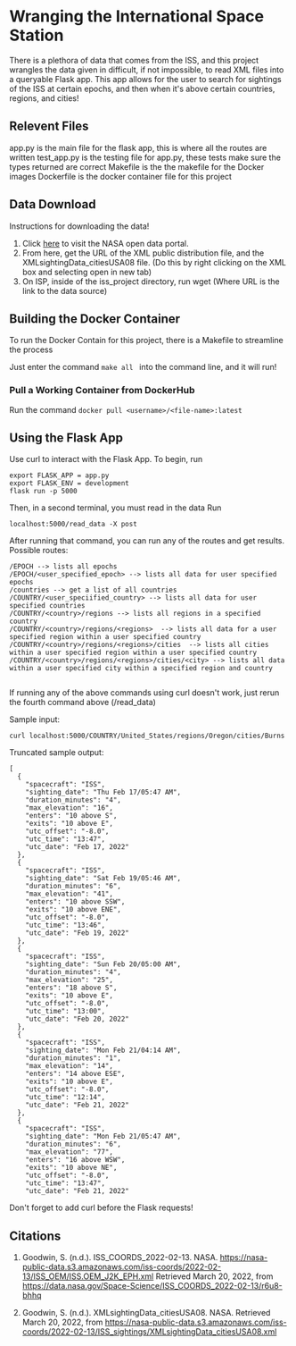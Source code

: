 
# Wranging the International Space Station

There is a plethora of data that comes from the ISS, and this project wrangles the data given in difficult, if not impossible, to read XML files into a queryable Flask app. This app allows for the user to search for sightings of the ISS at certain epochs, and then when it's above certain countries, regions, and cities!


## Relevent Files 
app.py is the main file for the flask app, this is where all the routes are written 
test_app.py is the testing file for app.py, these tests make sure the types returned are correct
Makefile is the the makefile for the Docker images
Dockerfile is the docker container file for this project


## Data Download

Instructions for downloading the data!

1. Click [here](https://data.nasa.gov/Space-Science/ISS_COORDS_2022-02-13/r6u8-bhhq) to visit the NASA open data portal. 
2. From here, get the URL of the XML public distribution file, and the XMLsightingData_citiesUSA08 file. (Do this by right clicking on the XML box and selecting open in new tab)
3. On ISP, inside of the iss_project directory, run wget <url> (Where URL is the link to the data source)
    
## Building the Docker Container

To run the Docker Contain for this project, there is a Makefile to streamline the process

Just enter the command 
```make all ```
 into the command line, and it will run! 

 ### Pull a Working Container from DockerHub
 Run the command ```docker pull <username>/<file-name>:latest ```


 





## Using the Flask App

Use curl to interact with the Flask App. 
To begin, run 
```
export FLASK_APP = app.py
export FLASK_ENV = development
flask run -p 5000
```

Then, in a second terminal, you must read in the data 
Run 
```
localhost:5000/read_data -X post
```

After running that command, you can run any of the routes and get results. 
Possible routes:

```
/EPOCH --> lists all epochs 
/EPOCH/<user_specified_epoch> --> lists all data for user specified epochs
/countries --> get a list of all countries 
/COUNTRY/<user_speciified_country> --> lists all data for user specified countries 
/COUNTRY/<country>/regions --> lists all regions in a specified country 
/COUNTRY/<country>/regions/<regions>  --> lists all data for a user specified region within a user specified country 
/COUNTRY/<country>/regions/<regions>/cities  --> lists all cities within a user specified region within a user specified country 
/COUNTRY/<country>/regions/<regions>/cities/<city> --> lists all data within a user specified city within a specified region and country 


```

If running any of the above commands using curl doesn't work, just rerun the fourth command above (/read_data)

Sample input:

```
curl localhost:5000/COUNTRY/United_States/regions/Oregon/cities/Burns
```


Truncated sample output:

```
[
  {
    "spacecraft": "ISS",
    "sighting_date": "Thu Feb 17/05:47 AM",
    "duration_minutes": "4",
    "max_elevation": "16",
    "enters": "10 above S",
    "exits": "10 above E",
    "utc_offset": "-8.0",
    "utc_time": "13:47",
    "utc_date": "Feb 17, 2022"
  },
  {
    "spacecraft": "ISS",
    "sighting_date": "Sat Feb 19/05:46 AM",
    "duration_minutes": "6",
    "max_elevation": "41",
    "enters": "10 above SSW",
    "exits": "10 above ENE",
    "utc_offset": "-8.0",
    "utc_time": "13:46",
    "utc_date": "Feb 19, 2022"
  },
  {
    "spacecraft": "ISS",
    "sighting_date": "Sun Feb 20/05:00 AM",
    "duration_minutes": "4",
    "max_elevation": "25",
    "enters": "18 above S",
    "exits": "10 above E",
    "utc_offset": "-8.0",
    "utc_time": "13:00",
    "utc_date": "Feb 20, 2022"
  },
  {
    "spacecraft": "ISS",
    "sighting_date": "Mon Feb 21/04:14 AM",
    "duration_minutes": "1",
    "max_elevation": "14",
    "enters": "14 above ESE",
    "exits": "10 above E",
    "utc_offset": "-8.0",
    "utc_time": "12:14",
    "utc_date": "Feb 21, 2022"
  },
  {
    "spacecraft": "ISS",
    "sighting_date": "Mon Feb 21/05:47 AM",
    "duration_minutes": "6",
    "max_elevation": "77",
    "enters": "16 above WSW",
    "exits": "10 above NE",
    "utc_offset": "-8.0",
    "utc_time": "13:47",
    "utc_date": "Feb 21, 2022"
```

Don't forget to add curl before the Flask requests!





## Citations

1. Goodwin, S. (n.d.). ISS_COORDS_2022-02-13. NASA. https://nasa-public-data.s3.amazonaws.com/iss-coords/2022-02-13/ISS_OEM/ISS.OEM_J2K_EPH.xml Retrieved March 20, 2022, from https://data.nasa.gov/Space-Science/ISS_COORDS_2022-02-13/r6u8-bhhq

2. Goodwin, S. (n.d.). XMLsightingData_citiesUSA08. NASA. Retrieved March 20, 2022, from https://nasa-public-data.s3.amazonaws.com/iss-coords/2022-02-13/ISS_sightings/XMLsightingData_citiesUSA08.xml


